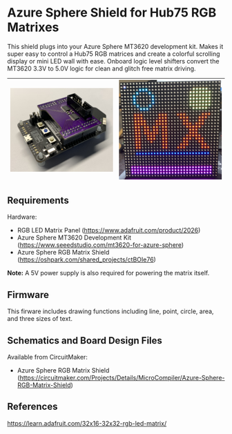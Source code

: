 <!--
Microcontrollers: MT3620
Development Modules: MT3620 Development Kit, MT3620 Mini Dev Board, MT3620 Module(AI-Link WF-M620-RSC1)
Seeed SKU: 102991012, 102110267, 317060362
-->

# Azure Sphere Shield for Hub75 RGB Matrixes
 This shield plugs into your Azure Sphere MT3620 development kit. Makes it super easy to control a Hub75 RGB matrices and create a colorful scrolling display or mini LED wall with ease. Onboard logic level shifters convert the MT3620 3.3V to 5.0V logic for clean and glitch free matrix driving.

| ![Azure Sphere Shield Image](https://github.com/microcompiler/azmatrix/blob/master/images/mx-board.jpg)  | ![Azure Sphere Matrix Image](https://github.com/microcompiler/azmatrix/blob/master/images/mx-matrix.jpg)  |
| ------------- | ------------- |

## Requirements
Hardware:
* RGB LED Matrix Panel (https://www.adafruit.com/product/2026)
* Azure Sphere MT3620 Development Kit (https://www.seeedstudio.com/mt3620-for-azure-sphere)
* Azure Sphere RGB Matrix Shield (https://oshpark.com/shared_projects/ctBOIe76)

**Note:** A 5V power supply is also required for powering the matrix itself.

## Firmware
This firware includes drawing functions including line, point, circle, area, and three sizes of text.

## Schematics and Board Design Files
Available from CircuitMaker:
 - Azure Sphere RGB Matrix Shield (https://circuitmaker.com/Projects/Details/MicroCompiler/Azure-Sphere-RGB-Matrix-Shield)

## References
https://learn.adafruit.com/32x16-32x32-rgb-led-matrix/